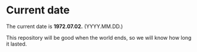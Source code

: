 # Current date

The current date is **1972.07.02.** (YYYY.MM.DD.)

This repository will be good when the world ends, so we will know how long it lasted.